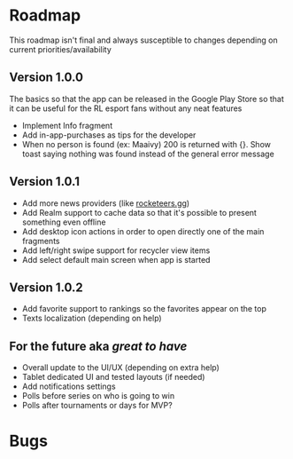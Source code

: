 # Roadmap
This roadmap isn't final and always susceptible to changes depending on current priorities/availability

## Version 1.0.0
The basics so that the app can be released in the Google Play Store so that it can be useful for the RL esport fans without any neat features
- Implement Info fragment
- Add in-app-purchases as tips for the developer
- When no person is found (ex: Maaivy) 200 is returned with {}. Show toast saying nothing was found instead of the general error message

## Version 1.0.1
- Add more news providers (like [rocketeers.gg](https://rocketeers.gg/))
- Add Realm support to cache data so that it's possible to present something even offline
- Add desktop icon actions in order to open directly one of the main fragments
- Add left/right swipe support for recycler view items
- Add select default main screen when app is started

## Version 1.0.2
- Add favorite support to rankings so the favorites appear on the top
- Texts localization (depending on help)

## For the future aka _great to have_
- Overall update to the UI/UX (depending on extra help)
- Tablet dedicated UI and tested layouts (if needed)
- Add notifications settings
- Polls before series on who is going to win
- Polls after tournaments or days for MVP?

# Bugs
